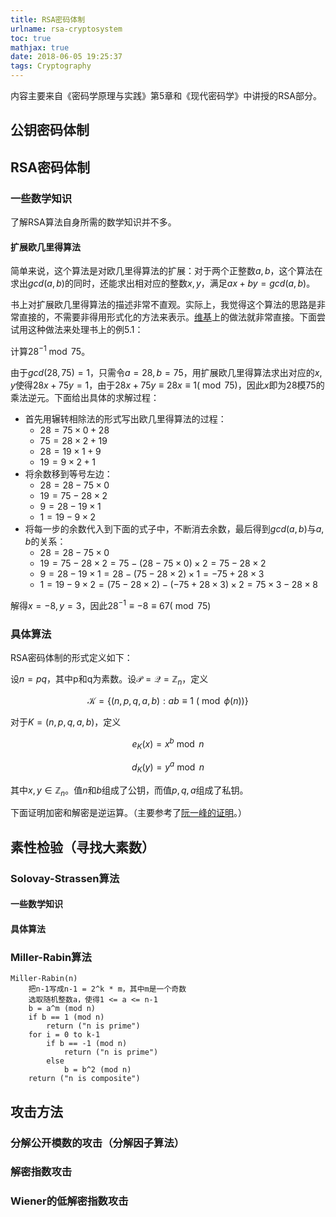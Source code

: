 ```yaml
---
title: RSA密码体制
urlname: rsa-cryptosystem
toc: true
mathjax: true
date: 2018-06-05 19:25:37
tags: Cryptography
---
```


内容主要来自《密码学原理与实践》第5章和《现代密码学》中讲授的RSA部分。

## 公钥密码体制

## RSA密码体制

### 一些数学知识

了解RSA算法自身所需的数学知识并不多。

#### 扩展欧几里得算法

简单来说，这个算法是对欧几里得算法的扩展：对于两个正整数$a, b$，这个算法在求出$gcd(a, b)$的同时，还能求出相对应的整数$x, y$，满足$ax + by = gcd(a, b)$。

书上对扩展欧几里得算法的描述非常不直观。实际上，我觉得这个算法的思路是非常直接的，不需要非得用形式化的方法来表示。[维基](https://zh.wikipedia.org/wiki/%E6%89%A9%E5%B1%95%E6%AC%A7%E5%87%A0%E9%87%8C%E5%BE%97%E7%AE%97%E6%B3%95)上的做法就非常直接。下面尝试用这种做法来处理书上的例5.1：

计算$28^{-1} \bmod 75$。

由于$gcd(28, 75) = 1$，只需令$a = 28, b = 75$，用扩展欧几里得算法求出对应的$x, y$使得$28x + 75y = 1$，由于$28x + 75y \equiv 28x \equiv 1 (\bmod 75)$，因此$x$即为28模75的乘法逆元。下面给出具体的求解过程：

* 首先用辗转相除法的形式写出欧几里得算法的过程：
  * $28 = 75 \times 0 + 28$
  * $75 = 28 \times 2 + 19$
  * $28 = 19 \times 1 + 9$
  * $19 = 9 \times 2 + 1$
* 将余数移到等号左边：
  * $28 = 28 - 75 \times 0$
  * $19 = 75 - 28 \times 2$
  * $9 = 28 - 19 \times 1$
  * $1 = 19 - 9 \times 2$
* 将每一步的余数代入到下面的式子中，不断消去余数，最后得到$gcd(a, b)$与$a, b$的关系：
  * $28 = 28 - 75 \times 0$
  * $19 = 75 - 28 \times 2 = 75 - (28 - 75 \times 0) \times 2 = 75 - 28 \times 2$
  * $9 = 28 - 19 \times 1 = 28 - (75 - 28 \times 2) \times 1 = -75 + 28 \times 3$
  * $1 = 19 - 9 \times 2 = (75 - 28 \times 2) - (-75 + 28 \times 3) \times 2 = 75 \times 3 - 28 \times 8$

解得$x = -8, y = 3$，因此$28^{-1} \equiv -8 \equiv 67 (\bmod 75)$

### 具体算法

RSA密码体制的形式定义如下：

设$n = pq$，其中p和q为素数。设$\mathcal{P} = \mathcal{Q} = \mathbb{Z}_n$，定义

$$\mathcal{K} = \{(n, p, q, a, b): ab \equiv 1\ (\bmod \phi(n))\}$$

对于$K = (n, p, q, a, b)$，定义

$$e_K(x) = x^b \bmod n$$

$$d_K(y) = y^a \bmod n$$

其中$x, y \in \mathbb{Z}_n$。值$n$和$b$组成了公钥，而值$p, q, a$组成了私钥。

下面证明加密和解密是逆运算。（主要参考了[阮一峰的证明](http://www.ruanyifeng.com/blog/2013/07/rsa_algorithm_part_two.html)。）



## 素性检验（寻找大素数）

### Solovay-Strassen算法

#### 一些数学知识

#### 具体算法

### Miller-Rabin算法

```
Miller-Rabin(n)
    把n-1写成n-1 = 2^k * m，其中m是一个奇数
    选取随机整数a，使得1 <= a <= n-1
    b = a^m (mod n)
    if b == 1 (mod n)
        return ("n is prime")
    for i = 0 to k-1
        if b == -1 (mod n)
            return ("n is prime")
        else
            b = b^2 (mod n)
    return ("n is composite")
```

## 攻击方法

### 分解公开模数的攻击（分解因子算法）

### 解密指数攻击

### Wiener的低解密指数攻击
